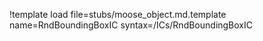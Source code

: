 !template load file=stubs/moose_object.md.template name=RndBoundingBoxIC syntax=/ICs/RndBoundingBoxIC